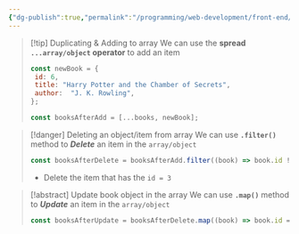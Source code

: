 ```yaml
---
{"dg-publish":true,"permalink":"/programming/web-development/front-end/react-js/00-essential-java-script/012-add-delete-and-update-an-array-working-with-immutable-arrays/","tags":["programming","jsbasics","javascript","JS-Fundamentals"]}
---
```


 
 >[!tip] Duplicating & Adding to array
 >We can use the __spread `...array/object` operator__ to add an item
 >```js
 >const newBook = {
 >	id: 6,
 >	title: "Harry Potter and the Chamber of Secrets",
 >	author:  "J. K. Rowling",
 >};
 >
 >const booksAfterAdd = [...books, newBook];
 >```

> [!danger] Deleting an object/item from array
> We can use __`.filter()`__ method to ___Delete___ an item in the `array/object`
> ```js
> const booksAfterDelete = booksAfterAdd.filter((book) => book.id !== 3);
> ```
> - Delete the item that has the `id = 3`

> [!abstract] Update book object in the array
> We can use __`.map()`__ method to ___Update___ an item in the `array/object`
> ```js
> const booksAfterUpdate = booksAfterDelete.map((book) => book.id === 1 ? {...book, pages: 1210} : book);
> ```
